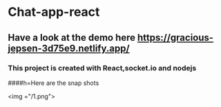 # Chat-app-react
## Have a look at the demo here https://gracious-jepsen-3d75e9.netlify.app/

### This project is created with React,socket.io and nodejs

####h=Here are the snap shots

<img ="/1.png">
